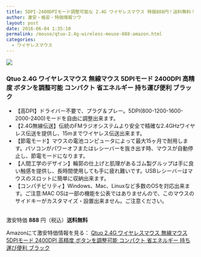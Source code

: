 ```yaml
---
title: 5DPI-2400DPIモード調整可能な 2.4G ワイヤレスマウス 特価888円！送料無料！
author: 激安・格安・特価情報ツウ
layout: post
date: 2016-06-04 1:35:10
permalink: /mouse/qtuo-2.4g-wireless-mouse-888-amazon.html
categories:
  - ワイヤレスマウス
---
```


<div class="img-bg2 img_L">
<a href="http://www.amazon.co.jp/gp/product/B018XI27QU/ref=as_li_qf_sp_asin_il?ie=UTF8&camp=247&creative=1211&creativeASIN=B018XI27QU&linkCode=as2&tag=tokkajohotsu-22"><img border="0" src="http://ws-fe.amazon-adsystem.com/widgets/q?_encoding=UTF8&ASIN=B018XI27QU&Format=_SL160_&ID=AsinImage&MarketPlace=JP&ServiceVersion=20070822&WS=1&tag=tokkajohotsu-22" ></a><img src="http://ir-jp.amazon-adsystem.com/e/ir?t=tokkajohotsu-22&l=as2&o=9&a=B018XI27QU" width="1" height="1" border="0" alt="" style="border:none !important; margin:0px !important;" />
</div>

### Qtuo 2.4G ワイヤレスマウス 無線マウス 5DPIモード 2400DPI 高精度 ボタンを調整可能 コンパクト 省エネルギー 持ち運び便利 ブラック
<!--more-->

* 【高DPI】ドライバー不要で、プラグ＆プレー。5DPI(800-1200-1600-2000-2400)モードを自由に調整出来ます。
* 【2.4G無線伝送】伝統のFMラジオシステムより安全で精確な2.4GHzワイヤレス伝送を提供し、15mまでワイヤレス伝送出来ます。
* 【節電モード】マウスの電池コンピュータによって最大15ヶ月で耐用します。パソコンがパワーオフまたはレシーバーを抜き出す時、マウスが自動停止し、節電モードになります。
* 【人間工学のデザイン】輪郭の仕上げと肌理があるゴム製グルップは手に良い触感を提供し、長時間使用しても手に疲れ難いです。USBレシーバーはマウスのスロットに簡単に収納出来ます。
* 【コンパチビリティ】Windows、Mac、Linuxなど多数のOSを対応出来ます。ご注意:MAC OSは一部の機能を公表ではありませんので、このマウスのサイドキーがカスタマイズ・設置出来ません。ご注意ください。

<br clear="all" />激安特価 <span class="tokka-price"><strong>888</strong></span> 円（税込）**送料無料**

Amazonにて激安特価情報を見る： <span class="fs150p"><a href="http://www.amazon.co.jp/gp/product/B018XI27QU/ref=as_li_qf_sp_asin_il?ie=UTF8&camp=247&creative=1211&creativeASIN=B018XI27QU&linkCode=as2&tag=tokkajohotsu-22" target="_blank">Qtuo 2.4G ワイヤレスマウス 無線マウス 5DPIモード 2400DPI 高精度 ボタンを調整可能 コンパクト 省エネルギー 持ち運び便利 ブラック</a></span>
